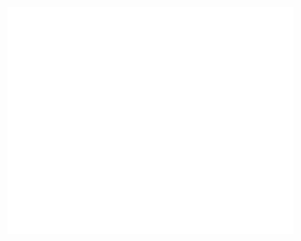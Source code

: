 <div align="center">
	<br>
		<img src="https://raw.githubusercontent.com/kwent/kwent/master/header.svg" width="800" height="400">
	<br>
</div>

